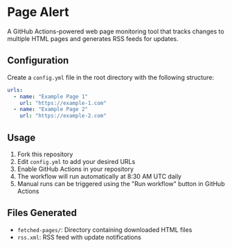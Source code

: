 # Page Alert

A GitHub Actions-powered web page monitoring tool that tracks changes to multiple HTML pages and generates RSS feeds for updates.

## Configuration

Create a `config.yml` file in the root directory with the following structure:

```yaml
urls:
  - name: "Example Page 1"
    url: "https://example-1.com"
  - name: "Example Page 2"
    url: "https://example-2.com"
```

## Usage

1. Fork this repository
2. Edit `config.yml` to add your desired URLs
3. Enable GitHub Actions in your repository
4. The workflow will run automatically at 8:30 AM UTC daily
5. Manual runs can be triggered using the "Run workflow" button in GitHub Actions

## Files Generated

- `fetched-pages/`: Directory containing downloaded HTML files
- `rss.xml`: RSS feed with update notifications

